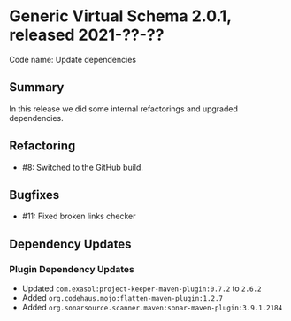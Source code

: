 # Generic Virtual Schema 2.0.1, released 2021-??-??

Code name: Update dependencies

## Summary

In this release we did some internal refactorings and upgraded dependencies.

## Refactoring

* #8: Switched to the GitHub build.

## Bugfixes

* #11: Fixed broken links checker

## Dependency Updates

### Plugin Dependency Updates

* Updated `com.exasol:project-keeper-maven-plugin:0.7.2` to `2.6.2`
* Added `org.codehaus.mojo:flatten-maven-plugin:1.2.7`
* Added `org.sonarsource.scanner.maven:sonar-maven-plugin:3.9.1.2184`
